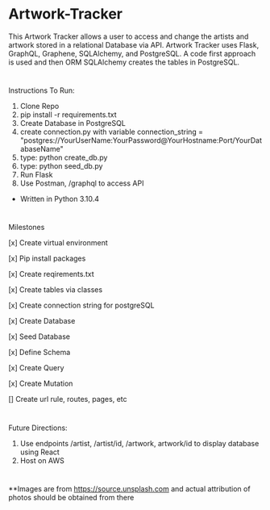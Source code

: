 # Artwork-Tracker

This Artwork Tracker allows a user to access and change the artists and artwork stored in a relational Database via API. Artwork Tracker uses Flask, GraphQL, Graphene, SQLAlchemy, and PostgreSQL. A code first approach is used and then ORM SQLAlchemy creates the tables in PostgreSQL.



#
Instructions To Run:

1. Clone Repo
2. pip install -r requirements.txt
3. Create Database in PostgreSQL
4. create connection.py with variable connection_string = "postgres://YourUserName:YourPassword@YourHostname:Port/YourDatabaseName"
5. type: python create_db.py
6. type: python seed_db.py
7. Run Flask
8. Use Postman, /graphql to access API

* Written in Python 3.10.4

#
Milestones

[x] Create virtual environment

[x] Pip install packages

[x] Create reqirements.txt 

[x] Create tables via classes

[x] Create connection string for postgreSQL

[x] Create Database

[x] Seed Database

[x] Define Schema

[x] Create Query

[x] Create Mutation

[] Create url rule, routes, pages, etc

#
Future Directions:
1. Use endpoints /artist, /artist/id, /artwork, artwork/id to display database using React
2. Host on AWS


#
**Images are from https://source.unsplash.com and actual attribution of photos should be obtained from there
